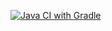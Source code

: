 [![Java CI with Gradle](https://github.com/aliendrouse/MYHW_AQA_2.2_1/actions/workflows/gradle.yml/badge.svg)](https://github.com/aliendrouse/MYHW_AQA_2.2_1/actions/workflows/gradle.yml)